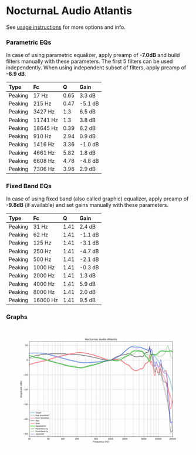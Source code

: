 # NocturnaL Audio Atlantis
See [usage instructions](https://github.com/jaakkopasanen/AutoEq#usage) for more options and info.

### Parametric EQs
In case of using parametric equalizer, apply preamp of **-7.0dB** and build filters manually
with these parameters. The first 5 filters can be used independently.
When using independent subset of filters, apply preamp of **-6.9 dB**.

| Type    | Fc       |    Q | Gain    |
|:--------|:---------|:-----|:--------|
| Peaking | 17 Hz    | 0.65 | 3.3 dB  |
| Peaking | 215 Hz   | 0.47 | -5.1 dB |
| Peaking | 3427 Hz  | 1.3  | 6.5 dB  |
| Peaking | 11741 Hz | 1.3  | 3.8 dB  |
| Peaking | 18645 Hz | 0.39 | 6.2 dB  |
| Peaking | 910 Hz   | 2.94 | 0.9 dB  |
| Peaking | 1416 Hz  | 3.36 | -1.0 dB |
| Peaking | 4661 Hz  | 5.82 | 1.8 dB  |
| Peaking | 6608 Hz  | 4.78 | -4.8 dB |
| Peaking | 7306 Hz  | 3.96 | 2.9 dB  |

### Fixed Band EQs
In case of using fixed band (also called graphic) equalizer, apply preamp of **-9.8dB**
(if available) and set gains manually with these parameters.

| Type    | Fc       |    Q | Gain    |
|:--------|:---------|:-----|:--------|
| Peaking | 31 Hz    | 1.41 | 2.4 dB  |
| Peaking | 62 Hz    | 1.41 | -1.1 dB |
| Peaking | 125 Hz   | 1.41 | -3.1 dB |
| Peaking | 250 Hz   | 1.41 | -4.7 dB |
| Peaking | 500 Hz   | 1.41 | -2.1 dB |
| Peaking | 1000 Hz  | 1.41 | -0.3 dB |
| Peaking | 2000 Hz  | 1.41 | 1.3 dB  |
| Peaking | 4000 Hz  | 1.41 | 5.9 dB  |
| Peaking | 8000 Hz  | 1.41 | 2.0 dB  |
| Peaking | 16000 Hz | 1.41 | 9.5 dB  |

### Graphs
![](./NocturnaL%20Audio%20Atlantis.png)